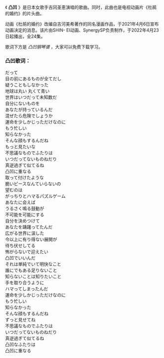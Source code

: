 

《 **凸凹** 》是日本女歌手吉冈圣恵演唱的歌曲。同时，此曲也是电视动画片《杜鹃的婚约》的片头曲。

动画《杜鹃的婚约》改编自吉河美希著作的同名漫画作品，于2021年4月6日宣布动画决定的消息。该片由SHIN-
EI动画、SynergySP负责制作，于2022年4月23日起播出，全24集。

歌词下方是 _凸凹钢琴谱_ ，大家可以免费下载学习。

### 凸凹歌词：

だって  
目の前にあるものが全てだし  
疑うこともしなかった  
地球は丸い 丸くて青い  
世界はいつだって未知数だ  
自分にないものを  
あなたが持っているんだ  
混ぜたら危険でしょうか  
運命を少しかじっただけなのに  
もう忙しい  
知らなかった  
そんな顔もするんだね  
もっと見たいな  
不思議なものでふたりは  
いつだってないものねだり  
真逆過ぎて似てるね  
凸凹に重なる  
取って付けたような  
脆いピースなんていらないの  
望むのは  
がっちりとハマるパズルゲーム  
あなたに会えば  
うるさく鳴る鼓動が  
不可能を可能にする  
自分を決めつけて  
あなたを躊躇ってたんだ  
広がる世界に涙した  
今以上に有り得ない展開が  
待ち伏せしてる  
怖がらないで迎えたい  
凸凹でいいんだ  
それは単純でいて明快なこと  
誰にでもある足りないこと  
知らないことは知りたいこと  
手を取り合うように  
ハマってしまったんだ  
運命を少しかじっただけなのに  
もう忙しい  
知らなかった  
そんな顔もするんだね  
ずっと見せてね  
不思議なものでふたりは  
いつだってないものねだり  
真逆過ぎて似てるね  
凸凹なふたりは  
凸凹に重なる

